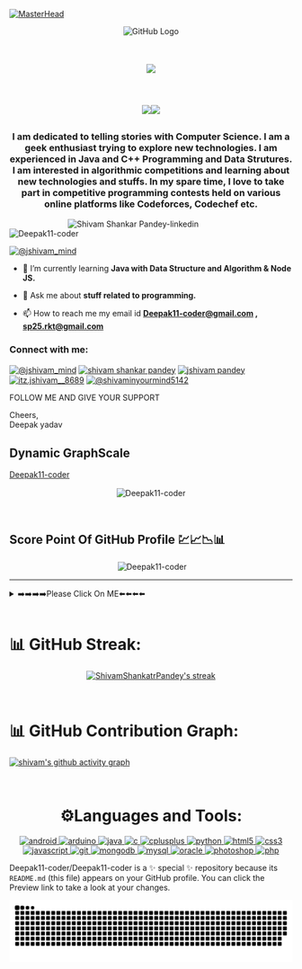 
[![MasterHead](https://developers.giphy.com/branch/master/static/api-512d36c09662682717108a38bbb5c57d.gif)](https://rishavchanda.io)
<div align="center">
<img src="https://github.com/Deepak11-coder/Deepak11-coder/blob/main/octo.gif" alt="GitHub Logo" width="150" height="150" />
</div>

<h1 align="center">
    <img src="https://readme-typing-svg.herokuapp.com/?font=Righteous&size=35&center=true&vCenter=true&width=500&height=70&duration=4000&lines=Hi+Friends!+👋;+Welcome+to+My+Repo!+✨✨;+I'm+Shivam+🧑🏼‍💻🧑🏼‍💻;+Come+and+Lets+Starts;+Explore+😁😁+New+Things" />
</h1>

<h1 align="center">
    <img src="[https://readme-typing-svg.herokuapp.com/?font=Righteous&size=18&center=true&vCenter=true&width=500&height=70&duration=4000&lines=Something+About+Me](https://git.io/typing-svg"><img src="https://readme-typing-svg.herokuapp.com?font=micro+5&duration=4000&pause=1000&color=0BF000&random=false&width=435&lines=This+is+Something+About+Me+%F0%9F%98%8A%F0%9F%98%8A;" />
</h1>

<h3 align="center">I am dedicated to telling stories with Computer Science. I am a geek enthusiast trying to explore new technologies. I am experienced in Java and C++ Programming and Data Strutures. I am interested in algorithmic competitions and learning about new technologies and stuffs. In my spare time, I love to take part in competitive programming contests held on various online platforms like Codeforces, Codechef etc.</h3>
<img align="right" alt="Shivam Shankar Pandey-linkedin" width="400px" src="https://imgs.search.brave.com/vYohTOrXc0jOiFiPF1yOd6DsdbPM_gCp927Z3LD1heM/rs:fit:640:480:1/g:ce/aHR0cHM6Ly9tZWRp/YTEudGVub3IuY29t/L2ltYWdlcy9jZDM3/ZmE0OWM5ODNhYzkw/NWRmMDAxNmZkNWI2/YTJlZS90ZW5vci5n/aWY_aXRlbWlkPTEz/MTY1MjE2.gif"


<p align="left"> <img src="https://komarev.com/ghpvc/?username=Deepak11-coder&label=Profile%20views&color=0e75b6&style=flat" alt="Deepak11-coder" /> </p>

<p align="left"> <a href="https://twitter.com/@jshivam_mind" target="blank"><img src="https://img.shields.io/twitter/follow/@jshivam_mind?logo=twitter&style=for-the-badge" alt="@jshivam_mind" /></a> </p>

- 🌱 I’m currently learning **Java with Data Structure and Algorithm & Node JS.**

- 💬 Ask me about **stuff related to programming.**

- 📫 How to reach me my email id **Deepak11-coder@gmail.com , sp25.rkt@gmail.com**

<h3 align="left">Connect with me:</h3>
<p align="left">
<a href="https://twitter.com/@jshivam_mind" target="blank"><img align="center" src="https://raw.githubusercontent.com/rahuldkjain/github-profile-readme-generator/master/src/images/icons/Social/twitter.svg" alt="@jshivam_mind" height="30" width="40" /></a>
<a href="https://linkedin.com/in/shivam shankar pandey" target="blank"><img align="center" src="https://raw.githubusercontent.com/rahuldkjain/github-profile-readme-generator/master/src/images/icons/Social/linked-in-alt.svg" alt="shivam shankar pandey" height="30" width="40" /></a>
<a href="https://fb.com/jshivam pandey" target="blank"><img align="center" src="https://raw.githubusercontent.com/rahuldkjain/github-profile-readme-generator/master/src/images/icons/Social/facebook.svg" alt="jshivam pandey" height="30" width="40" /></a>
<a href="https://instagram.com/itz.jshivam__8689" target="blank"><img align="center" src="https://raw.githubusercontent.com/rahuldkjain/github-profile-readme-generator/master/src/images/icons/Social/instagram.svg" alt="itz.jshivam__8689" height="30" width="40" /></a>
<a href="https://www.youtube.com/c/@shivaminyourmind5142" target="blank"><img align="center" src="https://raw.githubusercontent.com/rahuldkjain/github-profile-readme-generator/master/src/images/icons/Social/youtube.svg" alt="@shivaminyourmind5142" height="30" width="40" /></a>
</p>

<p size="65px" color="red">FOLLOW ME AND GIVE YOUR SUPPORT</p>




<div>
Cheers,<br />
Deepak yadav<br />
<h2>Dynamic GraphScale</h2>
<!--   <p align="center"><img align="center" src="https://github-readme-stats.vercel.app/api/top-langs?username=Deepak11-coder&show_icons=true&locale=en&layout=compact" alt="Deepak11-coder" /></p>
 -->
   
[Deepak11-coder](https://github.com/Deepak11-coder)
<p align="center"><img align="center" src="https://github-readme-stats.vercel.app/api/top-langs?username=Deepak11-coder&show_icons=true&locale=en&layout=compact&theme=tokyonight&border_radius=7.6" alt="Deepak11-coder" /></p>
</div>

</br>
<div>
  <h2>Score Point Of GitHub Profile 💹📈📉📊</h2>
  <p align="center">&nbsp;<img align="center" src="https://github-readme-stats.vercel.app/api?username=Deepak11-coder&theme=neon&show_icons=true" alt="Deepak11-coder" /></p>
  <hr style="height:2px;border-width:0;color:blue;background-color:gray"/>
  <details>
    <summary>➡️➡️➡️➡️Please Click On ME⬅️⬅️⬅️⬅️</summary>
    </br>
  <p size="40px"> Good programmers write code that humans can understand" and "Measuring programming progress by lines of code is like measuring aircraft building progress by weight” can be used to motivate those looking to become a better coder.(" LOVE🧑🏻‍💻🧑🏻‍💻🧑🏻‍💻COADING ")</p>
  </details>
</div>

</br>

<!---<div>
  <h2>Live GitHub Streak Rate❤️‍🔥❤️‍🔥❤️‍🔥</h2>
  <p align="center"><img align="center" src="https://github-readme-streak-stats.herokuapp.com/?user=Deepak11-coder&" alt="Deepak11-coder" /></p></div>--->
  # 📊 GitHub Streak:

<p align="center">
  <a href="https://github.com/DenverCoder1/github-readme-streak-stats">
    <img title="🔥 Get streak stats for your profile at git.io/streak-stats" alt="ShivamShankatrPandey's streak" src="https://streak-stats.demolab.com?user=Deepak11-coder&theme=tokyonight-duo&border_radius=9&border=8CDD78&fire=EB5454&currStreakLabel=DDCF14&currStreakNum=55DDC6&dates=1CDD15&stroke=2A63FF&sideLabels=EB9C89"/>
  </a>
</p>

</br>

# 📊 GitHub Contribution Graph:
[![shivam's github activity graph](https://github-readme-activity-graph.vercel.app/graph?username=Deepak11-coder&theme=react-dark)](https://github.com/Deepak11-coder/github-readme-activity-graph)

</br>

<h1 align="center"><span>&#9881;</span>Languages and Tools:</h1>
<p align="center"> <a href="https://developer.android.com" target="_blank" rel="noreferrer"> <img src="https://res.cloudinary.com/zenbusiness/image/upload/v1670445040/logaster/logaster-2020-08-new-android-logo-evolution-1.gif" alt="android" width="200" height="125"/> </a><a href="https://www.arduino.cc/" target="_blank" rel="noreferrer"> <img src="https://wiki.arduinodiscord.cc/logo/arduino_logo.gif" alt="arduino" width="150" height="150"/> </a><a href="https://www.java.com" target="_blank" rel="noreferrer"> <img src="https://camo.githubusercontent.com/8e5fc1a44ee5d860130f6f79bba0a90d10b95e8a012236a29d241faa33eb8544/68747470733a2f2f692e70696e696d672e636f6d2f6f726967696e616c732f64342f62352f63342f64346235633430663438663733376631366531643764373832393431636161632e676966" alt="java" width="130" height="180"/><a href="https://www.cprogramming.com/" target="_blank" rel="noreferrer"> <img src="https://i.redd.it/nmuax05zxoab1.gif" alt="c" width="200" height="150"/> </a><a href="https://www.w3schools.com/cpp/" target="_blank" rel="noreferrer"> <img src="https://i.pinimg.com/originals/5c/32/fd/5c32fd59f59c761f549d6e693a47c609.gif" alt="cplusplus" width="125" height="125"/> </a><a href="https://www.python.org" target="_blank" rel="noreferrer"> <img src="https://i.redd.it/xl5cyhhqmsab1.gif" alt="python" width="175" height="150"/> </a><a href="https://www.w3.org/html/" target="_blank" rel="noreferrer"> <img src="https://user-images.githubusercontent.com/74038190/238200426-29fd6286-4e7b-4d6c-818f-c4765d5e39a9.gif" alt="html5" width="100" height="100"/> </a><a href="https://www.w3schools.com/css/" target="_blank" rel="noreferrer"> <img src="https://media0.giphy.com/media/fsEaZldNC8A1PJ3mwp/giphy.gif?cid=6c09b952t0fd8qilzp57gh4zpnci0h4maj7tvdcblt6wo46r&ep=v1_internal_gif_by_id&rid=giphy.gif&ct=s" alt="css3" width="100" height="100"/> </a></a> <a href="https://developer.mozilla.org/en-US/docs/Web/JavaScript" target="_blank" rel="noreferrer"> <img src="https://miro.medium.com/v2/resize:fit:960/1*-tOldEbfjijxn9VqZeULqg.gif" alt="javascript" width="100" height="100"/> </a><a href="https://git-scm.com/" target="_blank" rel="noreferrer"> <img src="https://assets-v2.lottiefiles.com/a/5c417f18-1174-11ee-9113-83c32222bd38/nO98mmzyuv.gif" alt="git" width="125" height="125"/> </a><a href="https://www.mongodb.com/" target="_blank" rel="noreferrer"> <img src="https://assets-v2.lottiefiles.com/a/2a2a499e-116d-11ee-8f41-7f82227ba589/LNQhpLYFPp.gif" alt="mongodb" width="125" height="155"/> </a><a href="https://www.mysql.com/" target="_blank" rel="noreferrer"> <img src="https://media4.giphy.com/media/SzYP8lnr7cWAyhXRln/giphy.gif?cid=6c09b952795x0gtzpwdrwy9onultrt9v3lazm4z1ek0dkbsm&ep=v1_stickers_related&rid=giphy.gif&ct=s" alt="mysql" width="100" height="100"/> </a><a href="https://www.oracle.com/" target="_blank" rel="noreferrer"> <img src="https://data.textstudio.com/output/sample/animated/7/1/6/6/oracle-38-16617.gif" alt="oracle" width="150" height="100"/> </a><a href="https://www.photoshop.com/en" target="_blank" rel="noreferrer"> <img src="https://media4.giphy.com/media/IqNdBke5OdCuV96xUe/giphy.gif?cid=6c09b952lqahalwgwvsxwztzjotf0a1pmn4j4pcfqaja3ew1&ep=v1_internal_gif_by_id&rid=giphy.gif&ct=s" alt="photoshop" width="125" height="125"/> </a><a href="https://www.php.net" target="_blank" rel="noreferrer"> <img src="https://i0.wp.com/onepatch.com/wp-content/uploads/2022/03/PHP_CIRCLES_EW-1.gif?fit=500%2C500&ssl=1" alt="php" width="125" height="125"/></a>  </p>



Deepak11-coder/Deepak11-coder is a ✨ special ✨ repository because its `README.md` (this file) appears on your GitHub profile.
You can click the Preview link to take a look at your changes.
</br>

<picture>
  <source media="(prefers-color-scheme: dark)" srcset="https://raw.githubusercontent.com/platane/platane/output/github-contribution-grid-snake-dark.svg">
  <source media="(prefers-color-scheme: light)" srcset="https://raw.githubusercontent.com/platane/platane/output/github-contribution-grid-snake.svg">
  <img alt="github contribution grid snake animation" src="https://raw.githubusercontent.com/platane/platane/output/github-contribution-grid-snake.svg">
</picture>
